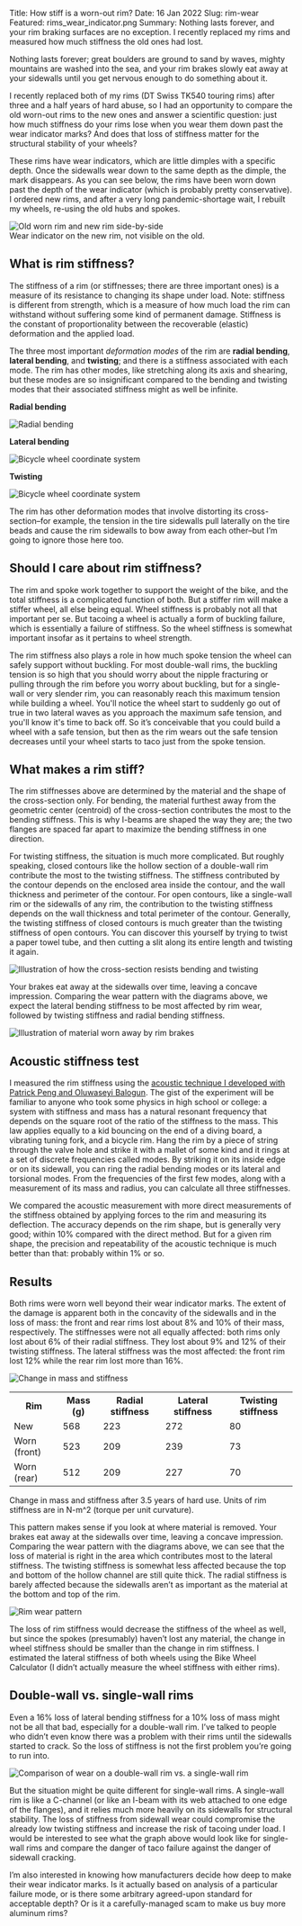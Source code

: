 Title: How stiff is a worn-out rim?
Date: 16 Jan 2022
Slug: rim-wear
Featured: rims_wear_indicator.png
Summary: Nothing lasts forever, and your rim braking surfaces are no exception. I recently replaced my rims and measured how much stiffness the old ones had lost.

Nothing lasts forever; great boulders are ground to sand by waves, mighty mountains are washed into the sea, and your rim brakes slowly eat away at your sidewalls until you get nervous enough to do something about it.

I recently replaced both of my rims (DT Swiss TK540 touring rims) after three and a half years of hard abuse, so I had an opportunity to compare the old worn-out rims to the new ones and answer a scientific question: just how much stiffness do your rims lose when you wear them down past the wear indicator marks? And does that loss of stiffness matter for the structural stability of your wheels?

These rims have wear indicators, which are little dimples with a specific depth. Once the sidewalls wear down to the same depth as the dimple, the mark disappears. As you can see below, the rims have been worn down past the depth of the wear indicator (which is probably pretty conservative). I ordered new rims, and after a very long pandemic-shortage wait, I rebuilt my wheels, re-using the old hubs and spokes.

<div class="text-center"><img class="img-fluid" alt="Old worn rim and new rim side-by-side" src="{filename}/images/rim-wear/rims_wear_indicator.png" /></div>
<div class="figure-caption text-center">Wear indicator on the new rim, not visible on the old.</div>

## What is rim stiffness?

The stiffness of a rim (or stiffnesses; there are three important ones) is a measure of its resistance to changing its shape under load. Note: stiffness is different from strength, which is a measure of how much load the rim can withstand without suffering some kind of permanent damage. Stiffness is the constant of proportionality between the recoverable (elastic) deformation and the applied load.

The three most important _deformation modes_ of the rim are __radial bending__, __lateral bending__, and __twisting__; and there is a stiffness associated with each mode. The rim has other modes, like stretching along its axis and shearing, but these modes are so insignificant compared to the bending and twisting modes that their associated stiffness might as well be infinite.

<div class="container">
<div class="row">
	<div class="col-md-4">
		<p class="text-center"><strong>Radial bending</strong></p>
		<img alt="Radial bending" class="img-fluid" src="{filename}/images/rim-stiffness/rim-radial.gif">
	</div>
	<div class="col-md-4">
		<p class="text-center"><strong>Lateral bending</strong></p>
		<img alt="Bicycle wheel coordinate system" class="img-fluid" src="{filename}/images/rim-stiffness/rim-lateral.gif">
	</div>
	<div class="col-md-4">
		<p class="text-center"><strong>Twisting</strong></p>
		<img alt="Bicycle wheel coordinate system" class="img-fluid" src="{filename}/images/rim-stiffness/rim-torsion.gif">
	</div>
</div>
</div>

The rim has other deformation modes that involve distorting its cross-section–for example, the tension in the tire sidewalls pull laterally on the tire beads and cause the rim sidewalls to bow away from each other–but I’m going to ignore those here too.

## Should I care about rim stiffness?

The rim and spoke work together to support the weight of the bike, and the total stiffness is a complicated function of both. But a stiffer rim will make a stiffer wheel, all else being equal. Wheel stiffness is probably not all that important per se. But tacoing a wheel is actually a form of buckling failure, which is essentially a failure of stiffness. So the wheel stiffness is somewhat important insofar as it pertains to wheel strength.

The rim stiffness also plays a role in how much spoke tension the wheel can safely support without buckling. For most double-wall rims, the buckling tension is so high that you should worry about the nipple fracturing or pulling through the rim before you worry about buckling, but for a single-wall or very slender rim, you can reasonably reach this maximum tension while building a wheel. You'll notice the wheel start to suddenly go out of true in two lateral waves as you approach the maximum safe tension, and you'll know it's time to back off. So it’s conceivable that you could build a wheel with a safe tension, but then as the rim wears out the safe tension decreases until your wheel starts to taco just from the spoke tension.

## What makes a rim stiff?
The rim stiffnesses above are determined by the material and the shape of the cross-section only. For bending, the material furthest away from the geometric center (centroid) of the cross-section contributes the most to the bending stiffness. This is why I-beams are shaped the way they are; the two flanges are spaced far apart to maximize the bending stiffness in one direction.

For twisting stiffness, the situation is much more complicated. But roughly speaking, closed contours like the hollow section of a double-wall rim contribute the most to the twisting stiffness. The stiffness contributed by the contour depends on the enclosed area inside the contour, and the wall thickness and perimeter of the contour. For open contours, like a single-wall rim or the sidewalls of any rim, the contribution to the twisting stiffness depends on the wall thickness and total perimeter of the contour. Generally, the twisting stiffness of closed contours is much greater than the twisting stiffness of open contours. You can discover this yourself by trying to twist a paper towel tube, and then cutting a slit along its entire length and twisting it again.

<div class="text-center"><img class="img-fluid text-center" alt="Illustration of how the cross-section resists bending and twisting" src="{filename}/images/rim-wear/rim_stiffness_material.png" /></div>

Your brakes eat away at the sidewalls over time, leaving a concave impression. Comparing the wear pattern with the diagrams above, we expect the lateral bending stiffness to be most affected by rim wear, followed by twisting stiffness and radial bending stiffness.

<div class="text-center"><img class="img-fluid text-center" alt="Illustration of material worn away by rim brakes" src="{filename}/images/rim-wear/rim_wear_pattern.png" /></div>

## Acoustic stiffness test
I measured the rim stiffness using the [acoustic technique I developed with Patrick Peng and Oluwaseyi Balogun](https://dashdotrobot.com/pdfs/JNDE_2018_manuscript.pdf). The gist of the experiment will be familiar to anyone who took some physics in high school or college: a system with stiffness and mass has a natural resonant frequency that depends on the square root of the ratio of the stiffness to the mass. This law applies equally  to a kid bouncing on the end of a diving board, a vibrating tuning fork, and a bicycle rim. Hang the rim by a piece of string through the valve hole and strike it with a mallet of some kind and it rings at a set of discrete frequencies called modes. By striking it on its inside edge or on its sidewall, you can ring the radial bending modes or its lateral and torsional modes. From the frequencies of the first few modes, along with a measurement of its mass and radius, you can calculate all three stiffnesses.

We compared the acoustic measurement with more direct measurements of the stiffness obtained by applying forces to the rim and measuring its deflection. The accuracy depends on the rim shape, but is generally very good; within 10% compared with the direct method. But for a given rim shape, the precision and repeatability of the acoustic technique is much better than that: probably within 1% or so.

## Results

Both rims were worn well beyond their wear indicator marks. The extent of the damage is apparent both in the concavity of the sidewalls and in the loss of mass: the front and rear rims lost about 8% and 10% of their mass, respectively. The stiffnesses were not all equally affected: both rims only lost about 6% of their radial stiffness. They lost about 9% and 12% of their twisting stiffness. The lateral stiffness was the most affected: the front rim lost 12% while the rear rim lost more than 16%.


<div class="text-center"><img class="img-fluid text-center" alt="Change in mass and stiffness" src="{filename}/images/rim-wear/rim_change.png" /></div>

<table class="table table-hover">
	<tr><th>Rim</th><th>Mass (g)</th><th>Radial stiffness</th><th>Lateral stiffness</th><th>Twisting stiffness</th></tr>
	<tr><td>New</td><td>568</td><td>223</td><td>272</td><td>80</td></tr>
	<tr><td>Worn (front)</td><td>523</td><td>209</td><td>239</td><td>73</td></tr>
	<tr><td>Worn (rear)</td><td>512</td><td>209</td><td>227</td><td>70</td></tr>
</table>
<div class="figure-caption text-center">Change in mass and stiffness after 3.5 years of hard use. Units of rim stiffness are in N-m^2 (torque per unit curvature).</div>

This pattern makes sense if you look at where material is removed. Your brakes eat away at the sidewalls over time, leaving a concave impression. Comparing the wear pattern with the diagrams above, we can see that the loss of material is right in the area which contributes most to the lateral stiffness. The twisting stiffness is somewhat less affected because the top and bottom of the hollow channel are still quite thick. The radial stiffness is barely affected because the sidewalls aren’t as important as the material at the bottom and top of the rim.

<div class="text-center"><img class="img-fluid text-center" alt="Rim wear pattern" src="{filename}/images/rim-wear/rim_wear_pattern.png" /></div>

The loss of rim stiffness would decrease the stiffness of the wheel as well, but since the spokes (presumably) haven’t lost any material, the change in wheel stiffness should be smaller than the change in rim stiffness. I estimated the lateral stiffness of both wheels using the Bike Wheel Calculator (I didn’t actually measure the wheel stiffness with either rims).

## Double-wall vs. single-wall rims

Even a 16% loss of lateral bending stiffness for a 10% loss of mass might not be all that bad, especially for a double-wall rim. I’ve talked to people who didn’t even know there was a problem with their rims until the sidewalls started to crack. So the loss of stiffness is not the first problem you’re going to run into.

<div class="text-center"><img class="img-fluid text-center" alt="Comparison of wear on a double-wall rim vs. a single-wall rim" src="{filename}/images/rim-wear/double_vs_single_wall.png" /></div>

But the situation might be quite different for single-wall rims. A single-wall rim is like a C-channel (or like an I-beam with its web attached to one edge of the flanges), and it relies much more heavily on its sidewalls for structural stability. The loss of stiffness from sidewall wear could compromise the already low twisting stiffness and increase the risk of tacoing under load. I would be interested to see what the graph above would look like for single-wall rims and compare the danger of taco failure against the danger of sidewall cracking.

I’m also interested in knowing how manufacturers decide how deep to make their wear indicator marks. Is it actually based on analysis of a particular failure mode, or is there some arbitrary agreed-upon standard for acceptable depth? Or is it a carefully-managed scam to make us buy more aluminum rims?
